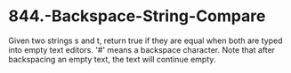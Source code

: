 # 844.-Backspace-String-Compare
Given two strings s and t, return true if they are equal when both are typed into empty text editors. '#' means a backspace character.  Note that after backspacing an empty text, the text will continue empty.   
